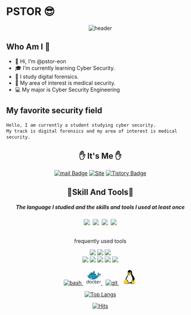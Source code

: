 # PSTOR 😎
<div align="center">

![header](https://capsule-render.vercel.app/api?type=soft&color=auto&height=135&section=header&text=pstor%20profile&fontSize=75)

</div>

## Who Am I 👋
- 👋 Hi, I’m @pstor-eon
- 🎓 I’m currently learning Cyber Security.
- 🔐 I study digital forensics.
- 🧬 My area of interest is medical security.
- 💻 My major is Cyber Security Engineering

## My favorite security field

    Hello, I am currently a student studying cyber security.
    My track is digital forensics and my area of interest is medical security.

<div align="center">

## ✋ It's Me ✋

[![mail Badge](https://img.shields.io/badge/Kakao%20Mail-D14836?style=flat&logo=mail&logoColor=white)](mailto:pstor@kakao.com)
[![Site](https://img.shields.io/badge/Pstor%20Web%20Site-1eb031?style=flat&logoColor=white)](https://pstor-eon.github.io/)
[![Tistory Badge](https://img.shields.io/badge/Blog-555263?style=flat&logoColor=white)](https://pstor-kr.tistory.com/)

## 📐Skill And Tools🔨

##### The language I studied and the skills and tools I used at least once

</div>

<p align="center">
  <img src="https://img.shields.io/badge/Python-3766AB?style=flat-square&logo=Python&logoColor=white"/>&nbsp
  <img src="https://img.shields.io/badge/C-A8B9CC?style=flat-square&logo=C&logoColor=white"/>&nbsp 
  <img src="https://img.shields.io/badge/css-1572B6?style=flat-square&logo=css3&logoColor=white"/>&nbsp
  <img src="https://img.shields.io/badge/Javascript-ffb13b?style=flat-square&logo=javascript&logoColor=white"/>
  <br><br>
  <p align="center">frequently used tools</p>
  <p align="center">
  <img src="https://img.shields.io/badge/Visual Studio Code-007ACC?style=flat-square&logo=VisualStudioCode&logoColor=white"/>
  <img src="https://img.shields.io/badge/VirtualBox-183A61?style=flat-square&logo=VirtualBox&Code&logoColor=white"/>
  <img src="https://img.shields.io/badge/Wireshark-1679A7?style=flat-square&logo=Wireshark&logoColor=white"/>
  <br>
  <img src="https://img.shields.io/badge/VMware-607078?style=flat-square&logo=VMware&logoColor=white"/>
  <img src="https://img.shields.io/badge/Vim-019733?style=flat-square&logo=Vim&logoColor=white"/>
  <img src="https://img.shields.io/badge/Ubuntu-E95420?style=flat-square&logo=Ubuntu&logoColor=white"/>
  <img src="https://img.shields.io/badge/PyCharm-000000?style=flat-square&logo=PyCharm&logoColor=white"/>
  <img src="https://img.shields.io/badge/Kali Linux-557C94?style=flat-square&logo=KaliLinux&logoColor=white"/>
  <br><br>
  <a href="https://www.gnu.org/software/bash/" target="_blank"> <img src="https://www.vectorlogo.zone/logos/gnu_bash/gnu_bash-icon.svg" alt="bash" width="40" height="40"/> </a> &nbsp
  <a href="https://www.docker.com/" target="_blank"> <img src="https://raw.githubusercontent.com/devicons/devicon/master/icons/docker/docker-original-wordmark.svg" alt="docker" width="40" height="40"/> </a> &nbsp
  <a href="https://git-scm.com/" target="_blank"> <img src="https://www.vectorlogo.zone/logos/git-scm/git-scm-icon.svg" alt="git" width="40" height="40"/> </a> &nbsp
  <a href="https://www.linux.org/" target="_blank"> <img src="https://raw.githubusercontent.com/devicons/devicon/master/icons/linux/linux-original.svg" alt="linux" width="40" height="40"/> </a>
</p>

<div align="center">

<!-- ![Anurag's GitHub stats](https://github-readme-stats.vercel.app/api?username=pstor-eon&hide=contribs,prs) -->
    
[![Top Langs](https://github-readme-stats.vercel.app/api/top-langs/?username=pstor-eon&layout=compact)](https://github.com/anuraghazra/github-readme-stats)

[![Hits](https://hits.seeyoufarm.com/api/count/incr/badge.svg?url=https%3A%2F%2Fgithub.com%2Fpstor-eon&count_bg=%2379C83D&title_bg=%23555555&icon=&icon_color=%23E7E7E7&title=hits&edge_flat=false)](https://hits.seeyoufarm.com)

</div>
